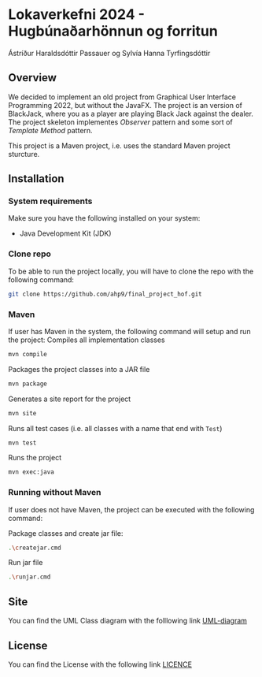 # Lokaverkefni 2024 - Hugbúnaðarhönnun og forritun
Ástríður Haraldsdóttir Passauer og Sylvía Hanna Tyrfingsdóttir

## Overview
We decided to implement an old project from Graphical User Interface Programming 2022, but without the JavaFX. 
The project is an version of BlackJack, where you as a player are playing Black Jack against the dealer.
The project skeleton implementes *Observer* pattern and some sort of *Template Method* pattern. 

This project is a Maven project, i.e. uses the standard Maven project sturcture. 

## Installation

### System requirements
Make sure you have the following installed on your system:
- Java Development Kit (JDK)

### Clone repo
To be able to run the project locally, you will have to clone the repo with the following command:
```sh
git clone https://github.com/ahp9/final_project_hof.git
```

### Maven
If user has Maven in the system, the following command will setup and run the project:
Compiles all implementation classes
```sh
mvn compile
```
Packages the project classes into a JAR file
```sh
mvn package
```
Generates a site report for the project
```sh
mvn site
```
Runs all test cases (i.e. all classes with a name that end with `Test`)
```sh
mvn test
```
Runs the project
```sh
mvn exec:java
```

### Running without Maven
If user does not have Maven, the project can be executed with the following command:

Package classes and create jar file:
```sh
.\createjar.cmd
```
Run jar file
```sh
.\runjar.cmd
```



## Site
You can find the UML Class diagram with the folllowing link
[UML-diagram](./src/site/markdown/UML.md)


## License
You can find the License with the following link 
[LICENCE](LICENSE)